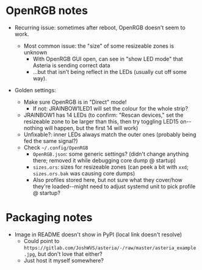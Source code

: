 # OpenRGB notes

- Recurring issue: sometimes after reboot, OpenRGB doesn't seem to work.
    - Most common issue: the "size" of some resizeable zones is unknown
        - With OpenRGB GUI open, can see in "show LED mode" that Asteria is sending correct data
        - ...but that isn't being reflect in the LEDs (usually cut off some way).

- Golden settings:
    - Make sure OpenRGB is in "Direct" mode!
        - If not: JRAINBOW1LED1 will set the colour for the whole strip?
    - JRAINBOW1 has 14 LEDs (to confirm: "Rescan devices," set the resizeable zone to be larger than this, then try toggling LED15 on--nothing will happen, but the first 14 will work)
    - Unfixable?: inner LEDs always match the outer ones (probably being fed the same signal?)
    - Check `~/.config/OpenRGB`
        - `OpenRGB.json`: some generic settings? (didn't change anything there; removed it while debugging core dump @ startup)
        - `sizes.ors`: sizes for resizeable zones (can peek a bit with `xxd`; `sizes.ors.bak` was causing core dumps)
        - Also profiles stored here, but not sure what they cover/how they're loaded--might need to adjust systemd unit to pick profile @ startup?


# Packaging notes
- Image in README doesn't show in PyPI (local link doesn't resolve)
    - Could point to `https://gitlab.com/JoshWVS/asteria/-/raw/master/asteria_example.jpg`, but don't love that either?
    - Just host it myself somewhere?
